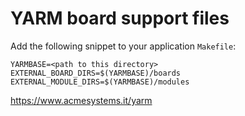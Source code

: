# YARM board support files

Add the following snippet to your application `Makefile`:

```
YARMBASE=<path to this directory>
EXTERNAL_BOARD_DIRS=$(YARMBASE)/boards
EXTERNAL_MODULE_DIRS=$(YARMBASE)/modules
```

https://www.acmesystems.it/yarm
